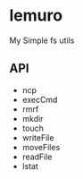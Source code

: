 # lemuro

My Simple fs utils

## API

- ncp
- execCmd
- rmrf
- mkdir
- touch
- writeFile
- moveFiles
- readFile
- lstat

